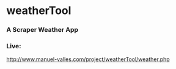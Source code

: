 # weatherTool
 ### A Scraper Weather App

 ### Live:
 http://www.manuel-valles.com/project/weatherTool/weather.php
